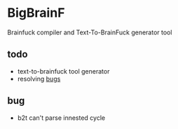 # BigBrainF
Brainfuck compiler and Text-To-BrainFuck generator tool


## todo 
- text-to-brainfuck tool generator
- resolving [bugs](##bug)

## bug 
- b2t can't parse innested cycle
